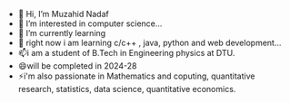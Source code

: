 - 👋 Hi, I’m Muzahid Nadaf
- 👀 I’m interested in computer science...
- 🌱 I’m currently learning
- 💞️ right now i am learning c/c++ , java, python and web development...
- 📫i am a student of B.Tech in Engineering physics at DTU.
- 😄will be completed in 2024-28
- ⚡i'm also passionate in Mathematics and coputing, quantitative research, statistics, data science, quantitative economics.

<!---
Muza9553/Muza9553 is a ✨ special ✨ repository because its `README.md` (this file) appears on your GitHub profile.
You can click the Preview link to take a look at your changes.
--->
